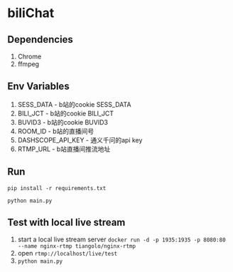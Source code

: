 # biliChat

## Dependencies
1. Chrome
2. ffmpeg

## Env Variables
1. SESS_DATA - b站的cookie SESS_DATA
2. BILI_JCT - b站的cookie BILI_JCT
3. BUVID3 - b站的cookie BUVID3
4. ROOM_ID - b站的直播间号
5. DASHSCOPE_API_KEY - 通义千问的api key
6. RTMP_URL - b站直播间推流地址

## Run
`pip install -r requirements.txt`

`python main.py`

## Test with local live stream
1. start a local live stream server `docker run -d -p 1935:1935 -p 8080:80 --name nginx-rtmp tiangolo/nginx-rtmp`
2. open `rtmp://localhost/live/test`
3. `python main.py`